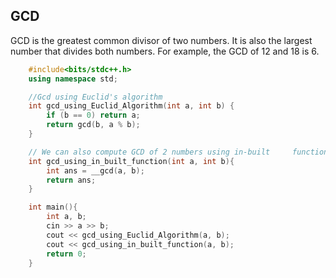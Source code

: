 ## GCD

GCD is the greatest common divisor of two numbers. It is also the largest number that divides both numbers. For example, the GCD of $12$ and $18$ is $6$.

```cpp
    #include<bits/stdc++.h>
    using namespace std;

    //Gcd using Euclid's algorithm
    int gcd_using_Euclid_Algorithm(int a, int b) {
        if (b == 0) return a;
        return gcd(b, a % b);
    }

    // We can also compute GCD of 2 numbers using in-built     function
    int gcd_using_in_built_function(int a, int b){
        int ans = __gcd(a, b);
        return ans;
    }

    int main(){
        int a, b;
        cin >> a >> b;
        cout << gcd_using_Euclid_Algorithm(a, b);
        cout << gcd_using_in_built_function(a, b);
        return 0;
    }

```
